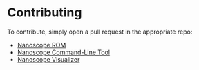 # Contributing

To contribute, simply open a pull request in the appropriate repo:

* [Nanoscope ROM](https://github.com/uber/nanoscope-art)
* [Nanoscope Command-Line Tool](https://github.com/uber/nanoscope)
* [Nanoscope Visualizer](https://github.com/uber/nanoscope/blob/master/src/main/resources/index.html)
